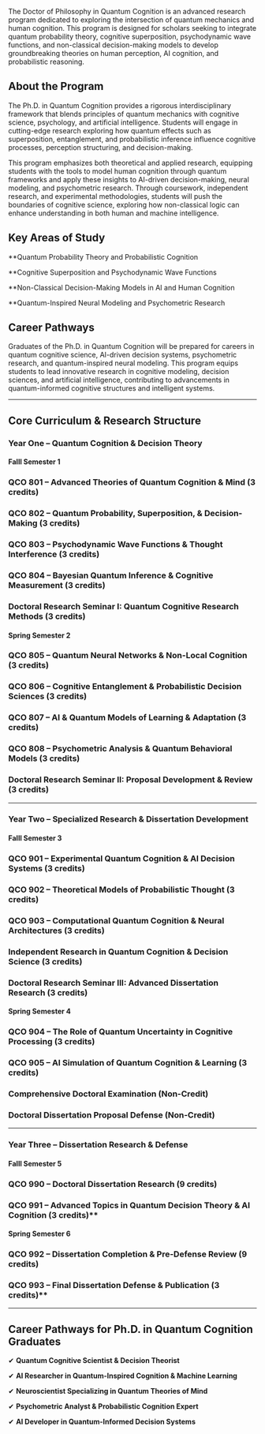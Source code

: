 The Doctor of Philosophy in Quantum Cognition is an advanced research program dedicated to exploring the intersection of quantum mechanics and human cognition. This program is designed for scholars seeking to integrate quantum probability theory, cognitive superposition, psychodynamic wave functions, and non-classical decision-making models to develop groundbreaking theories on human perception, AI cognition, and probabilistic reasoning.

## **About the Program**

The Ph.D. in  Quantum Cognition provides a rigorous interdisciplinary framework that blends principles of quantum mechanics with cognitive science, psychology, and artificial intelligence. Students will engage in cutting-edge research exploring how quantum effects such as superposition, entanglement, and probabilistic inference influence cognitive processes, perception structuring, and decision-making.

This program emphasizes both theoretical and applied research, equipping students with the tools to model human cognition through quantum frameworks and apply these insights to AI-driven decision-making, neural modeling, and psychometric research. Through coursework, independent research, and experimental methodologies, students will push the boundaries of cognitive science, exploring how non-classical logic can enhance understanding in both human and machine intelligence.

## **Key Areas of Study**

**Quantum Probability Theory and Probabilistic Cognition

**Cognitive Superposition and Psychodynamic Wave Functions

**Non-Classical Decision-Making Models in AI and Human Cognition

**Quantum-Inspired Neural Modeling and Psychometric Research

## **Career Pathways**

Graduates of the Ph.D. in  Quantum Cognition will be prepared for careers in quantum cognitive science, AI-driven decision systems, psychometric research, and quantum-inspired neural modeling. This program equips students to lead innovative research in cognitive modeling, decision sciences, and artificial intelligence, contributing to advancements in quantum-informed cognitive structures and intelligent systems.

---

## **Core Curriculum & Research Structure**

### **Year One – Quantum Cognition & Decision Theory**

#### **Falll Semester 1**

### **QCO 801** – Advanced Theories of Quantum Cognition & Mind (3 credits)

### **QCO 802** – Quantum Probability, Superposition, & Decision-Making (3 credits)

### **QCO 803** – Psychodynamic Wave Functions & Thought Interference (3 credits)

### **QCO 804** – Bayesian Quantum Inference & Cognitive Measurement (3 credits)

### **Doctoral Research Seminar I: Quantum Cognitive Research Methods (3 credits)**

#### **Spring Semester 2**

### **QCO 805** – Quantum Neural Networks & Non-Local Cognition (3 credits)

### **QCO 806** – Cognitive Entanglement & Probabilistic Decision Sciences (3 credits)

### **QCO 807** – AI & Quantum Models of Learning & Adaptation (3 credits)

### **QCO 808** – Psychometric Analysis & Quantum Behavioral Models (3 credits)

### **Doctoral Research Seminar II: Proposal Development & Review (3 credits)**

---

### **Year Two – Specialized Research & Dissertation Development**

#### **Falll Semester 3**

### **QCO 901** – Experimental Quantum Cognition & AI Decision Systems (3 credits)

### **QCO 902** – Theoretical Models of Probabilistic Thought (3 credits)

### **QCO 903** – Computational Quantum Cognition & Neural Architectures (3 credits)

### **Independent Research in Quantum Cognition & Decision Science (3 credits)**

### **Doctoral Research Seminar III: Advanced Dissertation Research (3 credits)**

#### **Spring Semester 4**

### **QCO 904** – The Role of Quantum Uncertainty in Cognitive Processing (3 credits)

### **QCO 905** – AI Simulation of Quantum Cognition & Learning (3 credits)

### **Comprehensive Doctoral Examination** (Non-Credit)

### **Doctoral Dissertation Proposal Defense** (Non-Credit)

---

### **Year Three – Dissertation Research & Defense**

#### **Falll Semester 5**

### **QCO 990** – Doctoral Dissertation Research (9 credits)

### **QCO 991** – Advanced Topics in Quantum Decision Theory & AI Cognition (3 credits)**

#### **Spring Semester 6**

### **QCO 992** – Dissertation Completion & Pre-Defense Review (9 credits)

### **QCO 993** – Final Dissertation Defense & Publication (3 credits)**

---

## **Career Pathways for Ph.D. in Quantum Cognition Graduates**

✔ **Quantum Cognitive Scientist & Decision Theorist**

✔ **AI Researcher in Quantum-Inspired Cognition & Machine Learning**

✔ **Neuroscientist Specializing in Quantum Theories of Mind**

✔ **Psychometric Analyst & Probabilistic Cognition Expert**

✔ **AI Developer in Quantum-Informed Decision Systems**